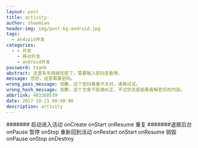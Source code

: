 ```yaml
---
layout: post
title: activity-
author: shaomiao
header-img: img/post-bg-android.jpg
tags:
  - android开发
categories:
  - - 开发
    - 移动开发
    - android开发
password: teanb
abstract: 这里有东西被加密了，需要输入密码查看哦。
message: 您好，这里需要密码。
wrong_pass_message: 抱歉，这个密码看着不太对，请再试试。
wrong_hash_message: 抱歉，这个文章不能被纠正，不过您还是能看看解密后的内容。
abbrlink: 483360539
date: 2017-10-21 00:00:00
description: activity
---
```


####### 启动进入活动
onCreate
onStart
onResume 重复
#######退居后台
onPause 暂停
onStop
重新回到活动
onRestart
onStart
onResume
销毁
onPause
onStop
onDestroy

